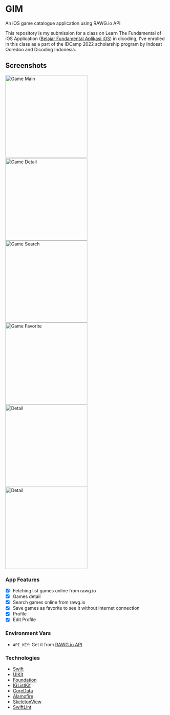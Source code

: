 # GIM
An iOS game catalogue application using RAWG.io API

This repository is my submission for a class on Learn The Fundamental of iOS Application ([Belajar Fundamental Aplikasi iOS](https://www.dicoding.com/academies/202)) in dicoding, I've enrolled in this class as a part of the IDCamp 2022 scholarship program by Indosat Ooredoo and Dicoding Indonesia.

## Screenshots
<img src="https://user-images.githubusercontent.com/75456232/206498358-d4b69980-9c91-4171-ab59-6f6c17b6a6ff.png" width="256" title="Game Main">&nbsp;
<img src="https://user-images.githubusercontent.com/75456232/206498648-18872e56-740e-4d06-b66e-05ded99342f9.png" width="256" title="Game Detail">
<img src="https://user-images.githubusercontent.com/75456232/206499240-15659d75-f801-4a08-879d-40e44668c04e.png" width="256" title="Game Search">
<img src="https://user-images.githubusercontent.com/75456232/206499681-2f6ce652-9068-4101-8041-296ba312437d.png" width="256" title="Game Favorite">
<img src="https://user-images.githubusercontent.com/75456232/206500020-e59359ca-1366-4824-98cf-38df7c089914.png" width="256" title="Detail">
<img src="https://user-images.githubusercontent.com/75456232/206500395-d19c04a7-483c-4bc1-9e4e-600d5fde44e8.png" width="256" title="Detail">

### App Features
* [x] Fetching list games online from rawg.io
* [x] Games detail
* [x] Search games online from rawg.io
* [x] Save games as favorite to see it without internet connection
* [x] Profile
* [x] Edit Profile

### Environment Vars
- `API_KEY`: Get it from [RAWG.io API](https://rawg.io/apidocs)

### Technologies
- [Swift](https://swift.org/documentation)
- [UIKit](https://api.rawg.io/docs)
- [Foundation](https://developer.apple.com/documentation/foundation)
- [IGListKit](https://github.com/Instagram/IGListKit)
- [CoreData](https://developer.apple.com/documentation/coredata)
- [Alamofire](https://github.com/Alamofire/Alamofire)
- [SkeletonView](https://github.com/Juanpe/SkeletonView)
- [SwiftLint](https://github.com/realm/SwiftLint)
